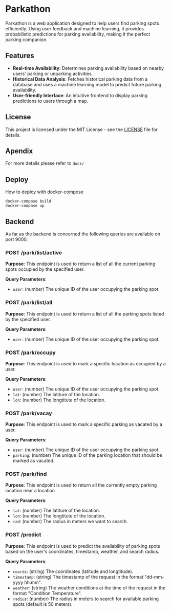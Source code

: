 # Parkathon

Parkathon is a web application designed to help users find parking spots efficiently. Using user feedback and machine learning, it provides probabilistic predictions for parking availability, making it the perfect parking companion.

## Features

- **Real-time Availability**: Determines parking availability based on nearby users' parking or unparking activities.
- **Historical Data Analysis**: Fetches historical parking data from a database and uses a machine learning model to predict future parking availability.
- **User-friendly Interface**: An intuitive frontend to display parking predictions to users through a map.

## License
This project is licensed under the MIT License - see the [LICENSE](LICENSE) file for details.

## Apendix
For more details please refer to `docs/`

## Deploy

How to deploy with docker-compose

```
docker-compose build
docker-compose up
```

## Backend

As far as the backend is concerned the following queries are available on port 9000.

### POST /park/list/active

**Purpose**: This endpoint is used to return a list of all the current parking spots occupied by the specified user.

**Query Parameters**:

- `user`: (number) The unique ID of the user occupying the parking spot.

### POST /park/list/all

**Purpose**: This endpoint is used to return a list of all the parking spots listed by the specified user.

**Query Parameters**:

- `user`: (number) The unique ID of the user occupying the parking spot.

### POST /park/occupy

**Purpose**: This endpoint is used to mark a specific location as occupied by a user.

**Query Parameters**:

- `user`: (number) The unique ID of the user occupying the parking spot.
- `lat`: (number) The latiture of the location.
- `lon`: (number) The longtitute of the location.

### POST /park/vacay

**Purpose**: This endpoint is used to mark a specific parking as vacated by a user.

**Query Parameters**:

- `user`: (number) The unique ID of the user occupying the parking spot.
- `parking`: (number) The unique ID of the parking location that should be marked as vacated.

### POST /park/find

**Purpose**: This endpoint is used to return all the currently empty parking location near a location

**Query Parameters**:

- `lat`: (number) The latiture of the location.
- `lon`: (number) The longtitute of the location.
- `rad`: (number) The radius in meters we want to search.

### POST /predict

**Purpose**: This endpoint is used to predict the availability of parking spots based on the user's coordinates, timestamp, weather, and search radius.

**Query Parameters**:

- `coords`: (string) The coordinates (latitude and longtitude).
- `timestamp`: (string) The timestamp of the request in the format "dd-mm-yyyy hh:mm".
- `weather`: (string) The weather conditions at the time of the request in the format "Condition Temperature".
- `radius`: (number) The radius in meters to search for available parking spots (default is 50 meters).